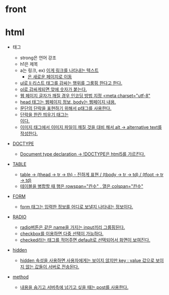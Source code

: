 # front

# html
- 태그
    - strong은 언어 강조
    - h1은 제목
    - a는 링크, ex) <a href= "www.naver.com">이게 링크를 나타내는 텍스트</a>
        - <a href="https://www.naver.com" target="_blank">은 새로운 페이지로 이동   
    - ul로 li 리스트 태그를 감싸는 행위를 그룸핑 한다고 한다.
    - ol로 감싸게되면 앞에 숫자가 붙는다.
    - 웹 페이지 글자가 깨질 경우 인코딩 방법 지정 <meta charset="utf-8"
    - head 태그는 웹페이지 정보, body는 웹페이지 내용.
    - 문단의 단락을 표현하기 위해서 p태그를 사용한다.
    - 단락을 한칸 띄우기 태그는 <br>이다.
    - 이미지 태그에서 이미지 파일이 깨질 것을 대비 해서 alt -> alternative text를 작성한다.

- DOCTYPE
    - Document type declaration -> !DOCTYPE은 html5를 가르킨다.

- TABLE
    - table -> (thead -> tr -> th) - 진하게 표현 / (tbody -> tr -> td) / (tfoot -> tr -> td)
    - 테이블을 병합할 때 행은 rowspan="칸수" , 열은 colspan="칸수"

- FORM
    - form 태그는 입력한 정보를 어디로 보낼지 나타내는 정보이다.

- RADIO
    - radio버튼은 같은 name을 가지는 input끼리 그룹핑된다.
    - checkbox를 이용하면 다중 선택이 가능하다.
    - checked라는 태그를 적어주면 default로 선택되어서 화면이 보여진다.

- hidden
    - hidden 속성을 사용하면 사용자에게는 보이지 않지만 key : value 값으로 보이지 않는 값들이 서버로 전송된다.

- method
    - 내용을 숨기고 서버측에 넘기고 싶을 때는 post를 사용한다.